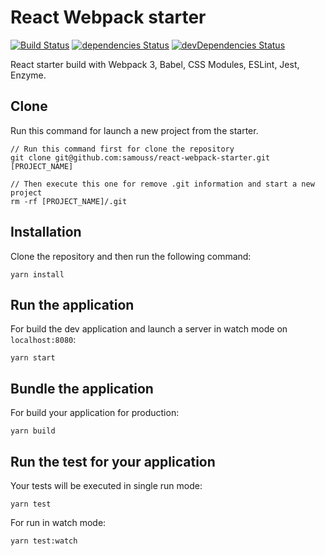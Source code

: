
# React Webpack starter

[![Build Status](https://travis-ci.org/samouss/react-webpack-starter.svg?branch=master)](https://travis-ci.org/samouss/react-webpack-starter) [![dependencies Status](https://david-dm.org/samouss/react-webpack-starter/status.svg)](https://david-dm.org/samouss/react-webpack-starter) [![devDependencies Status](https://david-dm.org/samouss/react-webpack-starter/dev-status.svg)](https://david-dm.org/samouss/react-webpack-starter?type=dev)

React starter build with Webpack 3, Babel, CSS Modules, ESLint, Jest, Enzyme.

## Clone

Run this command for launch a new project from the starter.

```
// Run this command first for clone the repository
git clone git@github.com:samouss/react-webpack-starter.git [PROJECT_NAME]

// Then execute this one for remove .git information and start a new project
rm -rf [PROJECT_NAME]/.git
```

## Installation

Clone the repository and then run the following command:

```
yarn install
```

## Run the application

For build the dev application and launch a server in watch mode on `localhost:8080`:

```
yarn start
```

## Bundle the application

For build your application for production:

```
yarn build
```

## Run the test for your application

Your tests will be executed in single run mode:

```
yarn test
```

For run in watch mode:

```
yarn test:watch
```
